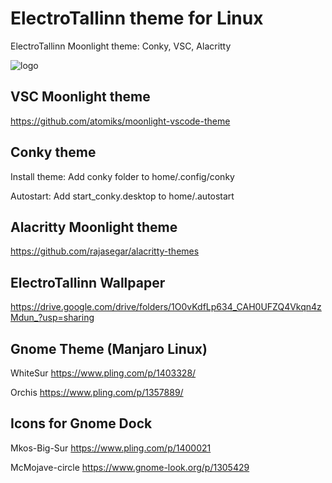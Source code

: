 # ElectroTallinn theme for Linux
ElectroTallinn Moonlight theme: Conky, VSC, Alacritty

![logo](https://i.imgur.com/3V2lNqj.png)

## VSC Moonlight theme
https://github.com/atomiks/moonlight-vscode-theme

## Conky theme
Install theme: Add conky folder to home/.config/conky

Autostart: Add start_conky.desktop to home/.autostart

## Alacritty Moonlight theme
https://github.com/rajasegar/alacritty-themes

## ElectroTallinn Wallpaper
https://drive.google.com/drive/folders/1O0vKdfLp634_CAH0UFZQ4Vkqn4zMdun_?usp=sharing


## Gnome Theme (Manjaro Linux)
WhiteSur https://www.pling.com/p/1403328/

Orchis https://www.pling.com/p/1357889/

## Icons for Gnome Dock
Mkos-Big-Sur https://www.pling.com/p/1400021

McMojave-circle https://www.gnome-look.org/p/1305429
